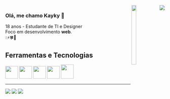 <img align='right' src="https://github-readme-stats.vercel.app/api?username=kayykky&show_icons=true&title_color=783c00&text_color=af552e&icon_color=783c00&bg_color=f8efd4&cache_seconds=2300">
<img align='right' src="https://github.com/Kayykky/kayykky/assets/125319686/1389be65-3f71-49ab-a82e-5e16c164b011" width="17%" height="22%"/>  

### Olá, me chamo Kayky 🍋
18 anos - Estudante de TI e Designer<br>
Foco em desenvolvimento **web**.<br>
💧⚡🍀🔎

## Ferramentas e Tecnologias
<div>
<img src="https://cdn.jsdelivr.net/gh/devicons/devicon/icons/html5/html5-original.svg" width="40" height="40"/> <img src="https://cdn.jsdelivr.net/gh/devicons/devicon/icons/javascript/javascript-original.svg" width="40" height="40"/> 
<img src="https://cdn.jsdelivr.net/gh/devicons/devicon/icons/css3/css3-original.svg" width="40" height="40"/>
<img src="https://cdn.jsdelivr.net/gh/devicons/devicon/icons/jquery/jquery-original.svg" width="40" height="40"/>
<img src="https://raw.githubusercontent.com/isocpp/logos/master/cpp_logo.png" width="40" height="45"/>                    
</div>
<hr>
<p>

<div>
<a href="https://instagram.com/kayykky" target="_blank"><img src="https://img.shields.io/badge/-Instagram-%23E4405F?style=for-the-badge&logo=instagram&logoColor=white" target="_blank"></a>
<a href = "mailto:kayky.limaro@gmail.com"><img src="https://img.shields.io/badge/Gmail-D14836?style=for-the-badge&logo=gmail&logoColor=white" target="_blank"></a>
<a href="https://www.linkedin.com/in/kaykylima" target="_blank"><img src="https://img.shields.io/badge/-LinkedIn-%230077B5?style=for-the-badge&logo=linkedin&logoColor=white" target="_blank"></a>   
</div>

</p>
